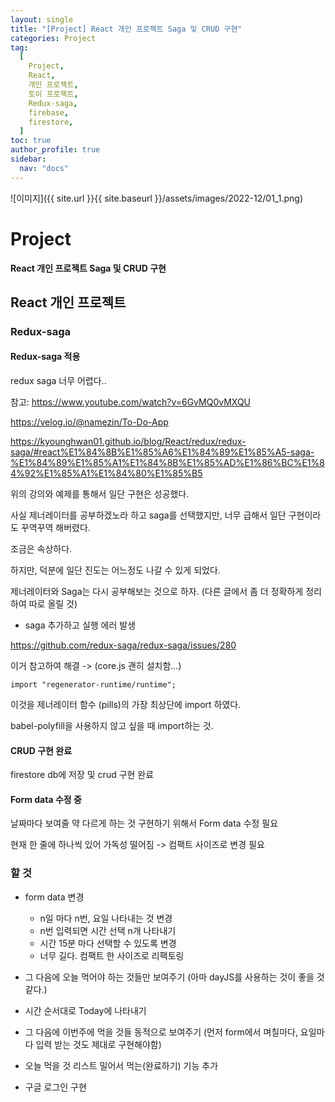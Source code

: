 ```yaml
---
layout: single
title: "[Project] React 개인 프로젝트 Saga 및 CRUD 구현"
categories: Project
tag:
  [
    Project,
    React,
    개인 프로젝트,
    토이 프로젝트,
    Redux-saga,
    firebase,
    firestore,
  ]
toc: true
author_profile: true
sidebar:
  nav: "docs"
---
```


![이미지]({{ site.url }}{{ site.baseurl }}/assets/images/2022-12/01_1.png)

# Project

**React 개인 프로젝트 Saga 및 CRUD 구현**

## React 개인 프로젝트

### Redux-saga

#### Redux-saga 적용

redux saga 너무 어렵다..

참고: https://www.youtube.com/watch?v=6GvMQ0vMXQU

https://velog.io/@namezin/To-Do-App

https://kyounghwan01.github.io/blog/React/redux/redux-saga/#react%E1%84%8B%E1%85%A6%E1%84%89%E1%85%A5-saga-%E1%84%89%E1%85%A1%E1%84%8B%E1%85%AD%E1%86%BC%E1%84%92%E1%85%A1%E1%84%80%E1%85%B5

위의 강의와 예제를 통해서 일단 구현은 성공했다.

사실 제너레이터를 공부하겠노라 하고 saga를 선택했지만, 너무 급해서 일단 구현이라도 꾸역꾸역 해버렸다.

조금은 속상하다.

하지만, 덕분에 일단 진도는 어느정도 나갈 수 있게 되었다.

제너레이터와 Saga는 다시 공부해보는 것으로 하자. (다른 글에서 좀 더 정확하게 정리하여 따로 올릴 것)

- saga 추가하고 실행 에러 발생

https://github.com/redux-saga/redux-saga/issues/280

이거 참고하여 해결 -> (core.js 괜히 설치함...)

```
import "regenerator-runtime/runtime";
```

이것을 제너레이터 함수 (pills)의 가장 최상단에 import 하였다.

babel-polyfill을 사용하지 않고 싶을 때 import하는 것.

#### CRUD 구현 완료

firestore db에 저장 및 crud 구현 완료

#### Form data 수정 중

날짜마다 보여줄 약 다르게 하는 것 구현하기 위해서 Form data 수정 필요

현재 한 줄에 하나씩 있어 가독성 떨어짐 -> 컴팩트 사이즈로 변경 필요

### 할 것

- form data 변경

  - n일 마다 n번, 요일 나타내는 것 변경
  - n번 입력되면 시간 선택 n개 나타내기
  - 시간 15분 마다 선택할 수 있도록 변경
  - 너무 길다. 컴팩트 한 사이즈로 리팩토링

- 그 다음에 오늘 먹어야 하는 것들만 보여주기 (아마 dayJS를 사용하는 것이 좋을 것 같다.)
- 시간 순서대로 Today에 나타내기
- 그 다음에 이번주에 먹을 것들 동적으로 보여주기 (먼저 form에서 며칠마다, 요일마다 입력 받는 것도 제대로 구현해야함)
- 오늘 먹을 것 리스트 밀어서 먹는(완료하기) 기능 추가

- 구글 로그인 구현
